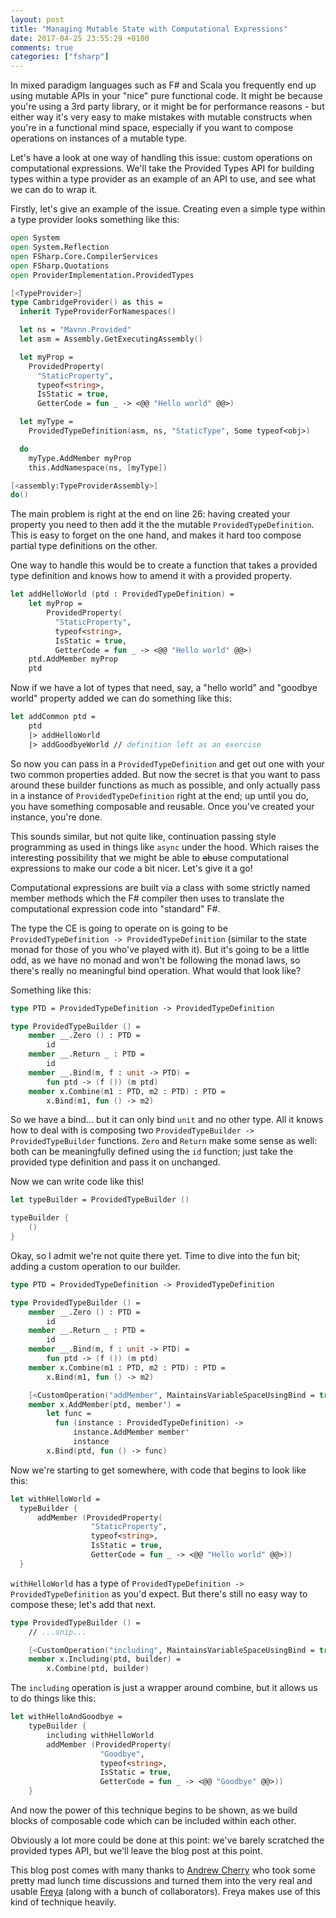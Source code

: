 ```yaml
---
layout: post
title: "Managing Mutable State with Computational Expressions"
date: 2017-04-25 23:55:29 +0100
comments: true
categories: ["fsharp"]
---
```


In mixed paradigm languages such as F# and Scala you frequently end up using
mutable APIs in your "nice" pure functional code. It might be because you're using
a 3rd party library, or it might be for performance reasons - but either way it's very
easy to make mistakes with mutable constructs when you're in a functional mind space, especially if you want to compose operations on instances of a mutable type.

Let's have a look at one way of handling this issue: custom operations on 
computational expressions. We'll take the Provided Types API for building
types within a type provider as an example of an API to
use, and see what we can do to wrap it.

<!-- more -->

Firstly, let's give an example of the issue. Creating even a simple type
within a type provider looks something like this:

``` fsharp
open System
open System.Reflection
open FSharp.Core.CompilerServices
open FSharp.Quotations
open ProviderImplementation.ProvidedTypes

[<TypeProvider>]
type CambridgeProvider() as this =
  inherit TypeProviderForNamespaces()

  let ns = "Mavnn.Provided"
  let asm = Assembly.GetExecutingAssembly()

  let myProp =
    ProvidedProperty(
      "StaticProperty",
      typeof<string>,
      IsStatic = true,
      GetterCode = fun _ -> <@@ "Hello world" @@>)

  let myType =
    ProvidedTypeDefinition(asm, ns, "StaticType", Some typeof<obj>)

  do
    myType.AddMember myProp
    this.AddNamespace(ns, [myType])

[<assembly:TypeProviderAssembly>]
do()
```

The main problem is right at the end on line 26: having
created your property you need to then add it the the mutable ``ProvidedTypeDefinition``. This is easy to forget on the one hand, and makes it hard too
compose partial type definitions on the other.

One way to handle this would be to create a function that takes a provided
type definition and knows how to amend it with a provided property.

``` fsharp
let addHelloWorld (ptd : ProvidedTypeDefinition) =
    let myProp =
        ProvidedProperty(
          "StaticProperty",
          typeof<string>,
          IsStatic = true,
          GetterCode = fun _ -> <@@ "Hello world" @@>)
    ptd.AddMember myProp
    ptd
```

Now if we have a lot of types that need, say, a "hello world" and "goodbye world" property added we can do something like this:

``` fsharp
let addCommon ptd =
    ptd
    |> addHelloWorld
    |> addGoodbyeWorld // definition left as an exercise
```

So now you can pass in a ``ProvidedTypeDefinition`` and get out one with
your two common properties added. But now the secret is that you want to
pass around these builder functions as much as possible, and only actually
pass in a instance of ``ProvidedTypeDefinition`` right at the end; up until
you do, you have something composable and reusable. Once you've created your
instance, you're done.

This sounds similar, but not quite like, continuation passing style programming
as used in things like ``async`` under the hood. Which raises the interesting
possibility that we might be able to <strike>ab</strike>use computational
expressions to make our code a bit nicer. Let's give it a go!

Computational expressions are built via a class with some strictly named
member methods which the F# compiler then uses to translate the computational
expression code into "standard" F#.

The type the CE is going to operate on is going to be
``ProvidedTypeDefinition -> ProvidedTypeDefinition`` (similar to the state
monad for those of you who've played with it). But it's going to be a little
odd, as we have no monad and won't be following the monad laws, so there's
really no meaningful bind operation. What would that look like?

Something like this:

``` fsharp
type PTD = ProvidedTypeDefinition -> ProvidedTypeDefinition

type ProvidedTypeBuilder () =
    member __.Zero () : PTD =
        id
    member __.Return _ : PTD =
        id
    member __.Bind(m, f : unit -> PTD) =
        fun ptd -> (f ()) (m ptd)
    member x.Combine(m1 : PTD, m2 : PTD) : PTD =
        x.Bind(m1, fun () -> m2)
```

So we have a bind... but it can only bind ``unit`` and no other type. All
it knows how to deal with is composing two ``ProvidedTypeBuilder -> ProvidedTypeBuilder`` functions. ``Zero`` and ``Return`` make some sense as well: both
can be meaningfully defined using the ``id`` function; just take the provided
type definition and pass it on unchanged.

Now we can write code like this!

``` fsharp
let typeBuilder = ProvidedTypeBuilder ()

typeBuilder {
    ()
}
```

Okay, so I admit we're not quite there yet. Time to dive into the fun bit;
adding a custom operation to our builder.

``` fsharp
type PTD = ProvidedTypeDefinition -> ProvidedTypeDefinition

type ProvidedTypeBuilder () =
    member __.Zero () : PTD =
        id
    member __.Return _ : PTD =
        id
    member __.Bind(m, f : unit -> PTD) =
        fun ptd -> (f ()) (m ptd)
    member x.Combine(m1 : PTD, m2 : PTD) : PTD =
        x.Bind(m1, fun () -> m2)

    [<CustomOperation("addMember", MaintainsVariableSpaceUsingBind = true)>]
    member x.AddMember(ptd, member') =
        let func =
          fun (instance : ProvidedTypeDefinition) ->
              instance.AddMember member'
              instance
        x.Bind(ptd, fun () -> func)
```

Now we're starting to get somewhere, with code that begins to look like
this:

``` fsharp
let withHelloWorld =
  typeBuilder {
      addMember (ProvidedProperty(
                  "StaticProperty",
                  typeof<string>,
                  IsStatic = true,
                  GetterCode = fun _ -> <@@ "Hello world" @@>))
  }
```

``withHelloWorld`` has a type of ``ProvidedTypeDefinition -> ProvidedTypeDefinition`` as you'd expect. But there's still no easy way to compose these; let's
add that next.

``` fsharp
type ProvidedTypeBuilder () =
    // ...snip...

    [<CustomOperation("including", MaintainsVariableSpaceUsingBind = true)>]
    member x.Including(ptd, builder) =
        x.Combine(ptd, builder)
```

The ``including`` operation is just a wrapper around combine, but it allows us
to do things like this:

``` fsharp
let withHelloAndGoodbye =
    typeBuilder {
        including withHelloWorld
        addMember (ProvidedProperty(
                    "Goodbye",
                    typeof<string>,
                    IsStatic = true,
                    GetterCode = fun _ -> <@@ "Goodbye" @@>))
    }
```

And now the power of this technique begins to be shown, as we build
blocks of composable code which can be included within each other.

Obviously a lot more could be done at this point: we've barely scratched
the provided types API, but we'll leave the blog post at this point.

This blog post comes with many thanks to [Andrew Cherry](http://twitter.com/kolektiv) who took some pretty mad lunch time discussions and turned them into
the very real and usable [Freya](https://docs.freya.io/en/latest/) (along with a bunch of collaborators). Freya makes use of this kind of
technique heavily.

